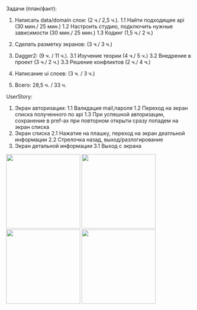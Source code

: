 Задачи (план/факт):
1. Написать data/domain слои:                          (2 ч./ 2,5 ч.).
   1.1 Найти подходящее api                            (30 мин./ 25 мин.)
   1.2 Настроить студию, подключить нужные зависимости (30 мин./ 25 мин.)
   1.3 Кодинг                                          (1,5 ч./ 2 ч.)
2. Сделать разметку экранов:                           (3 ч./ 3 ч.)
3. Dagger2:                                            (9 ч. / 11 ч.).
   3.1 Изучение теории                                 (4 ч./ 5 ч.)
   3.2 Внедрение в проект                              (3 ч./ 2 ч.)
   3.3 Решение конфликтов                              (2 ч./ 4 ч.)
4. Написание ui слоев:                                 (3 ч. / 3 ч.)

5. Всего: 28,5 ч. / 33 ч.


UserStory:
1. Экран авторизации:
   1.1 Валидация mail,пароля
   1.2 Переход на экран списка полученного по api
   1.3 При успешной авторизации, сохранение в pref-ах при повторном открыти сразу попадем на экран списка
2. Экран списка
   2.1 Нажатие на плашку, переход на экран деатльной информации
   2.2 Стрелочка назад, выход/разлогирование
3. Экран детальной информации
   3.1 Выход с экрана


<img src="https://github.com/Egorchik4/PremierApp/assets/91664554/37aa7d83-3a5c-4ae2-b26b-44f2cacba088" width="200" />
<img src="https://github.com/Egorchik4/PremierApp/assets/91664554/4f4edd58-94e0-4f55-8cf1-116aec7dbb12" width="200" />
<img src="https://github.com/Egorchik4/PremierApp/assets/91664554/a9553fd8-ccb4-40ee-87a1-aa270fd14438" width="200" />
<img src="https://github.com/Egorchik4/PremierApp/assets/91664554/0696f7a8-0e38-4da8-a9da-a6361b2408ac" width="200" />



